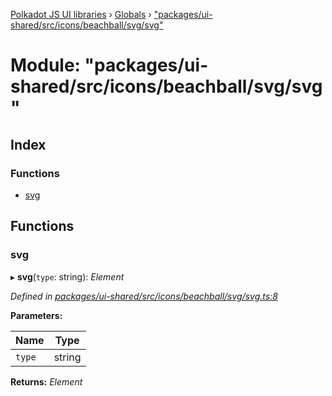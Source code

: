 [Polkadot JS UI libraries](../README.md) › [Globals](../globals.md) › ["packages/ui-shared/src/icons/beachball/svg/svg"](_packages_ui_shared_src_icons_beachball_svg_svg_.md)

# Module: "packages/ui-shared/src/icons/beachball/svg/svg"

## Index

### Functions

* [svg](_packages_ui_shared_src_icons_beachball_svg_svg_.md#svg)

## Functions

###  svg

▸ **svg**(`type`: string): *Element*

*Defined in [packages/ui-shared/src/icons/beachball/svg/svg.ts:8](https://github.com/polkadot-js/ui/blob/11f560727/packages/ui-shared/src/icons/beachball/svg/svg.ts#L8)*

**Parameters:**

Name | Type |
------ | ------ |
`type` | string |

**Returns:** *Element*

